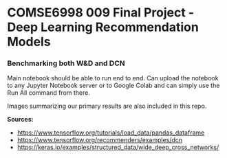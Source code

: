 # COMSE6998 009 Final Project - Deep Learning Recommendation Models 
### Benchmarking both W&D and DCN

Main notebook should be able to run end to end. Can upload the notebook to any Jupyter Notebook server or to Google Colab and can simply use the Run All command from there.

Images summarizing our primary results are also included in this repo.

**Sources:** 
- https://www.tensorflow.org/tutorials/load_data/pandas_dataframe
- https://www.tensorflow.org/recommenders/examples/dcn 
- https://keras.io/examples/structured_data/wide_deep_cross_networks/ 
